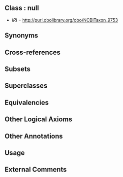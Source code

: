 
## Class : null

 * *IRI* = http://purl.obolibrary.org/obo/NCBITaxon_9753

## Synonyms


## Cross-references


## Subsets


## Superclasses


## Equivalencies


## Other Logical Axioms


## Other Annotations


## Usage


## External Comments

